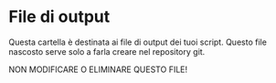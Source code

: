 # File di output

Questa cartella è destinata ai file di output dei tuoi script.
Questo file nascosto serve solo a farla creare nel repository git.

NON MODIFICARE O ELIMINARE QUESTO FILE!